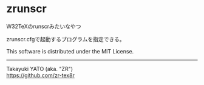 zrunscr
=======

W32TeXのrunscrみたいなやつ

zrunscr.cfgで起動するプログラムを指定できる。

This software is distributed under the MIT License.

--------------------
Takayuki YATO (aka. "ZR")  
https://github.com/zr-tex8r
